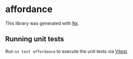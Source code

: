 # affordance

This library was generated with [Nx](https://nx.dev).

## Running unit tests

Run `nx test affordance` to execute the unit tests via [Vitest](https://vitest.dev/).
